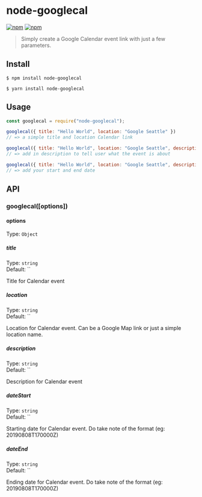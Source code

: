 # node-googlecal

[![npm](https://img.shields.io/npm/dt/node-googlecal.svg)]()
[![npm](https://img.shields.io/npm/v/node-googlecal.svg)]()

> Simply create a Google Calendar event link with just a few parameters.


## Install

```
$ npm install node-googlecal
```
```
$ yarn install node-googlecal
```


## Usage

```js
const googlecal = require("node-googlecal");

googlecal({ title: "Hello World", location: "Google Seattle" })
// => a simple title and location Calendar link

googlecal({ title: "Hello World", location: "Google Seattle", description: "Join us for a wonderful evening about Firebase" })
// => add in description to tell user what the event is about

googlecal({ title: "Hello World", location: "Google Seattle", description: "Join us for a wonderful evening about Firebase", dateStart: "20190808T170000Z", dateEnd: "20190808T173000Z" })
// => add your start and end date
```


## API

### googlecal([options])

#### options

Type: `Object`

##### title

Type: `string`<br>
Default: ``

Title for Calendar event

##### location

Type: `string`<br>
Default: ``

Location for Calendar event. Can be a Google Map link or just a simple location name.

##### description

Type: `string`<br>
Default: ``

Description for Calendar event

##### dateStart

Type: `string`<br>
Default: ``

Starting date for Calendar event. Do take note of the format (eg: 20190808T170000Z)

##### dateEnd

Type: `string`<br>
Default: ``

Ending date for Calendar event. Do take note of the format (eg: 20190808T170000Z)